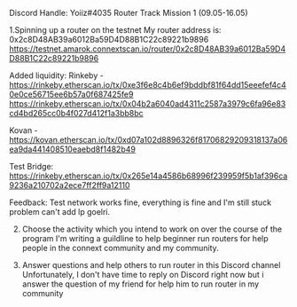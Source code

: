 Discord Handle: Yoiiz#4035
Router Track Mission 1 (09.05-16.05)

1.Spinning up a router on the testnet
My router address is: 0x2c8D48AB39a6012Ba59D4D88B1C22c89221b9896 
https://testnet.amarok.connextscan.io/router/0x2c8D48AB39a6012Ba59D4D88B1C22c89221b9896

Added liquidity: 
Rinkeby - https://rinkeby.etherscan.io/tx/0xe3f6e8c4b6ef9bddbf81f64dd15eeefef4c40e0ce56715ee6b57a0f687425fe9
https://rinkeby.etherscan.io/tx/0x04b2a6040ad4311c2587a3979c6fa96e83cd4bd265cc0b4f027d412f1a3bb8bc

Kovan - https://kovan.etherscan.io/tx/0xd07a102d8896326f81706829209318137a06ea9da441408510eaebd8f1482b49

Test Bridge: https://rinkeby.etherscan.io/tx/0x265e14a4586b68996f239959f5b1af396ca9236a210702a2ece7ff2ff9a12110

Feedback: Test network works fine, everything is fine and I'm still stuck problem can't add lp goelri.

2. Choose the activity which you intend to work on over the course of the program
I'm writing a guildline to help beginner run routers for help people in the connext community and my community.

3. Answer questions and help others to run router in this Discord channel
Unfortunately, I don't have time to reply on Discord right now but i answer the question of my friend for help him to run router in my community
